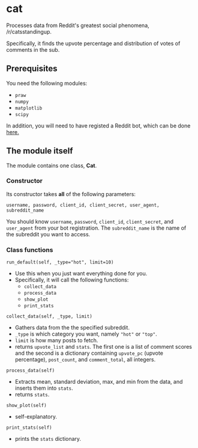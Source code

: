 # cat
Processes data from Reddit's greatest social phenomena, /r/catsstandingup.

Specifically, it finds the upvote percentage and distribution of votes of comments in the sub.

## Prerequisites

You need the following modules:
* `praw`
* `numpy`
* `matplotlib`
* `scipy`

In addition, you will need to have registed a Reddit bot, which can be done [here.](https://praw.readthedocs.io/en/latest/getting_started/authentication.html)

## The module itself

The module contains one class, **Cat**.

### Constructor
Its constructor takes **all** of the following parameters:

`username, password, client_id, client_secret, user_agent, subreddit_name`

You should know `username`, `password`, `client_id`, `client_secret`, and `user_agent` from your bot registration. The `subreddit_name` is the name of the subreddit you want to access.

### Class functions

`run_default(self, _type="hot", limit=10)`
* Use this when you just want everything done for you.
* Specifically, it will call the following functions:
    * `collect_data`
    * `process_data`
    * `show_plot`
    * `print_stats`

`collect_data(self, _type, limit)`
* Gathers data from the the specified subreddit.
* `_type` is which category you want, namely `"hot"` or `"top"`.
* `limit` is how many posts to fetch.
* returns `upvote_list` and `stats`. The first one is a list of comment scores and the second is a dictionary containing `upvote_pc` (upvote percentage), `post_count`, and `comment_total`, all integers.

`process_data(self)`
* Extracts mean, standard deviation, max, and min from the data, and inserts them into `stats`.
* returns `stats`.

`show_plot(self)`
* self-explanatory.

`print_stats(self)`
* prints the `stats` dictionary.